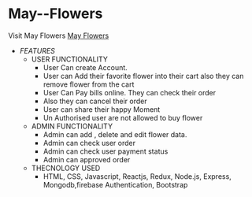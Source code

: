 # May--Flowers
Visit May Flowers [May Flowers](https://may-flowers-307f4.web.app/)

- *FEATURES*
  - USER FUNCTIONALITY
    - User Can create Account.
    - User can Add their favorite flower into their cart also they can remove flower from the cart
    - User Can Pay bills online. They can check their order
    - Also they can cancel their order
    - User can share their happy Moment
    - Un Authorised user are not allowed to buy flower
  - ADMIN FUNCTIONALITY
    - Admin can add , delete and edit flower data.
    - Admin can check user order
    - Admin can check user payment status
    - Admin can approved order
  - THECNOLOGY USED
    - HTML, CSS, Javascript, Reactjs, Redux, Node.js, Express, Mongodb,firebase Authentication, Bootstrap
